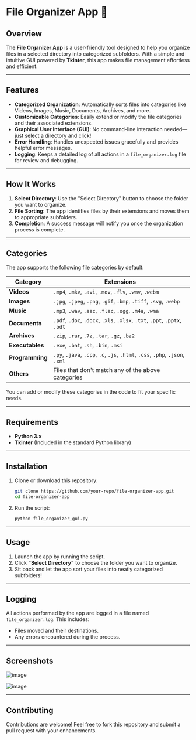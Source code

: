 # File Organizer App 🔐

## Overview
The **File Organizer App** is a user-friendly tool designed to help you organize files in a selected directory into categorized subfolders. With a simple and intuitive GUI powered by **Tkinter**, this app makes file management effortless and efficient.

---

## Features
- **Categorized Organization**: Automatically sorts files into categories like Videos, Images, Music, Documents, Archives, and more.
- **Customizable Categories**: Easily extend or modify the file categories and their associated extensions.
- **Graphical User Interface (GUI)**: No command-line interaction needed—just select a directory and click!
- **Error Handling**: Handles unexpected issues gracefully and provides helpful error messages.
- **Logging**: Keeps a detailed log of all actions in a `file_organizer.log` file for review and debugging.

---

## How It Works
1. **Select Directory**: Use the "Select Directory" button to choose the folder you want to organize.
2. **File Sorting**: The app identifies files by their extensions and moves them to appropriate subfolders.
3. **Completion**: A success message will notify you once the organization process is complete.

---

## Categories
The app supports the following file categories by default:

| Category       | Extensions                                                                 |
|----------------|-----------------------------------------------------------------------------|
| **Videos**     | `.mp4`, `.mkv`, `.avi`, `.mov`, `.flv`, `.wmv`, `.webm`                    |
| **Images**     | `.jpg`, `.jpeg`, `.png`, `.gif`, `.bmp`, `.tiff`, `.svg`, `.webp`          |
| **Music**      | `.mp3`, `.wav`, `.aac`, `.flac`, `.ogg`, `.m4a`, `.wma`                    |
| **Documents**  | `.pdf`, `.doc`, `.docx`, `.xls`, `.xlsx`, `.txt`, `.ppt`, `.pptx`, `.odt`  |
| **Archives**   | `.zip`, `.rar`, `.7z`, `.tar`, `.gz`, `.bz2`                               |
| **Executables**| `.exe`, `.bat`, `.sh`, `.bin`, `.msi`                                      |
| **Programming**| `.py`, `.java`, `.cpp`, `.c`, `.js`, `.html`, `.css`, `.php`, `.json`, `.xml` |
| **Others**     | Files that don't match any of the above categories                         |

You can add or modify these categories in the code to fit your specific needs.

---

## Requirements
- **Python 3.x**
- **Tkinter** (Included in the standard Python library)

---

## Installation
1. Clone or download this repository:
   ```bash
   git clone https://github.com/your-repo/file-organizer-app.git
   cd file-organizer-app
   ```
2. Run the script:
   ```bash
   python file_organizer_gui.py
   ```

---

## Usage
1. Launch the app by running the script.
2. Click **"Select Directory"** to choose the folder you want to organize.
3. Sit back and let the app sort your files into neatly categorized subfolders!

---

## Logging
All actions performed by the app are logged in a file named `file_organizer.log`. This includes:
- Files moved and their destinations.
- Any errors encountered during the process.

---

## Screenshots
![image](https://github.com/user-attachments/assets/62471b2a-1223-4722-852d-c93ec0cd290b)

![image](https://github.com/user-attachments/assets/65a8892e-c12b-48b4-8203-db619cf0264c)

---

## Contributing
Contributions are welcome! Feel free to fork this repository and submit a pull request with your enhancements.



